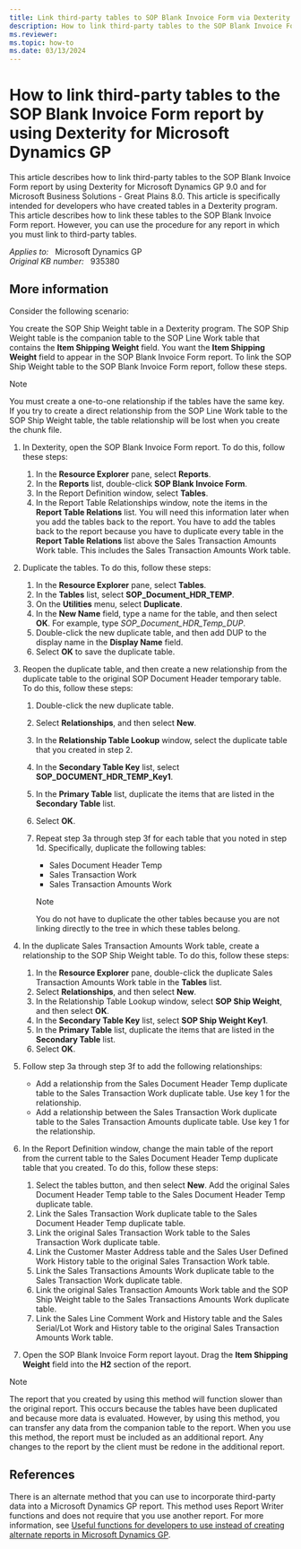 ```yaml
---
title: Link third-party tables to SOP Blank Invoice Form via Dexterity
description: How to link third-party tables to the SOP Blank Invoice Form report by using Dexterity for Microsoft Dynamics GP.
ms.reviewer: 
ms.topic: how-to
ms.date: 03/13/2024
---
```

# How to link third-party tables to the SOP Blank Invoice Form report by using Dexterity for Microsoft Dynamics GP

This article describes how to link third-party tables to the SOP Blank Invoice Form report by using Dexterity for Microsoft Dynamics GP 9.0 and for Microsoft Business Solutions - Great Plains 8.0. This article is specifically intended for developers who have created tables in a Dexterity program. This article describes how to link these tables to the SOP Blank Invoice Form report. However, you can use the procedure for any report in which you must link to third-party tables.

_Applies to:_ &nbsp; Microsoft Dynamics GP  
_Original KB number:_ &nbsp; 935380

## More information

Consider the following scenario:

You create the SOP Ship Weight table in a Dexterity program. The SOP Ship Weight table is the companion table to the SOP Line Work table that contains the **Item Shipping Weight** field. You want the **Item Shipping Weight** field to appear in the SOP Blank Invoice Form report. To link the SOP Ship Weight table to the SOP Blank Invoice Form report, follow these steps.

> [!NOTE]
> You must create a one-to-one relationship if the tables have the same key. If you try to create a direct relationship from the SOP Line Work table to the SOP Ship Weight table, the table relationship will be lost when you create the chunk file.

1. In Dexterity, open the SOP Blank Invoice Form report. To do this, follow these steps:

    1. In the **Resource Explorer** pane, select **Reports**.
    2. In the **Reports** list, double-click **SOP Blank Invoice Form**.
    3. In the Report Definition window, select **Tables**.
    4. In the Report Table Relationships window, note the items in the **Report Table Relations** list. You will need this information later when you add the tables back to the report. You have to add the tables back to the report because you have to duplicate every table in the **Report Table Relations** list above the Sales Transaction Amounts Work table. This includes the Sales Transaction Amounts Work table.

2. Duplicate the tables. To do this, follow these steps:

    1. In the **Resource Explorer** pane, select **Tables**.
    2. In the **Tables** list, select **SOP_Document_HDR_TEMP**.
    3. On the **Utilities** menu, select **Duplicate**.
    4. In the **New Name** field, type a name for the table, and then select **OK**. For example, type *SOP_Document_HDR_Temp_DUP*.
    5. Double-click the new duplicate table, and then add DUP to the display name in the **Display Name** field.
    6. Select **OK** to save the duplicate table.

3. Reopen the duplicate table, and then create a new relationship from the duplicate table to the original SOP Document Header temporary table. To do this, follow these steps:

    1. Double-click the new duplicate table.
    2. Select **Relationships**, and then select **New**.
    3. In the **Relationship Table Lookup** window, select the duplicate table that you created in step 2.
    4. In the **Secondary Table Key** list, select **SOP_DOCUMENT_HDR_TEMP_Key1**.
    5. In the **Primary Table** list, duplicate the items that are listed in the **Secondary Table** list.
    6. Select **OK**.
    7. Repeat step 3a through step 3f for each table that you noted in step 1d. Specifically, duplicate the following tables:

       - Sales Document Header Temp
       - Sales Transaction Work
       - Sales Transaction Amounts Work

       > [!NOTE]
       > You do not have to duplicate the other tables because you are not linking directly to the tree in which these tables belong.

4. In the duplicate Sales Transaction Amounts Work table, create a relationship to the SOP Ship Weight table. To do this, follow these steps:

    1. In the **Resource Explorer** pane, double-click the duplicate Sales Transaction Amounts Work table in the **Tables** list.
    2. Select **Relationships**, and then select **New**.
    3. In the Relationship Table Lookup window, select **SOP Ship Weight**, and then select **OK**.
    4. In the **Secondary Table Key** list, select **SOP Ship Weight Key1**.
    5. In the **Primary Table** list, duplicate the items that are listed in the **Secondary Table** list.
    6. Select **OK**.

5. Follow step 3a through step 3f to add the following relationships:

   - Add a relationship from the Sales Document Header Temp duplicate table to the Sales Transaction Work duplicate table. Use key 1 for the relationship.
   - Add a relationship between the Sales Transaction Work duplicate table to the Sales Transaction Amounts duplicate table. Use key 1 for the relationship.

6. In the Report Definition window, change the main table of the report from the current table to the Sales Document Header Temp duplicate table that you created. To do this, follow these steps:

    1. Select the tables button, and then select **New**. Add the original Sales Document Header Temp table to the Sales Document Header Temp duplicate table.
    2. Link the Sales Transaction Work duplicate table to the Sales Document Header Temp duplicate table.
    3. Link the original Sales Transaction Work table to the Sales Transaction Work duplicate table.
    4. Link the Customer Master Address table and the Sales User Defined Work History table to the original Sales Transaction Work table.
    5. Link the Sales Transactions Amounts Work duplicate table to the Sales Transaction Work duplicate table.
    6. Link the original Sales Transaction Amounts Work table and the SOP Ship Weight table to the Sales Transactions Amounts Work duplicate table.
    7. Link the Sales Line Comment Work and History table and the Sales Serial/Lot Work and History table to the original Sales Transaction Amounts Work table.

7. Open the SOP Blank Invoice Form report layout. Drag the **Item Shipping Weight** field into the **H2** section of the report.

> [!NOTE]
> The report that you created by using this method will function slower than the original report. This occurs because the tables have been duplicated and because more data is evaluated. However, by using this method, you can transfer any data from the companion table to the report. When you use this method, the report must be included as an additional report. Any changes to the report by the client must be redone in the additional report.

## References

There is an alternate method that you can use to incorporate third-party data into a Microsoft Dynamics GP report. This method uses Report Writer functions and does not require that you use another report. For more information, see [Useful functions for developers to use instead of creating alternate reports in Microsoft Dynamics GP](https://support.microsoft.com/topic/useful-functions-for-developers-to-use-instead-of-creating-alternate-reports-in-microsoft-dynamics-gp-ad87080c-b0ee-ca4d-2d79-db808b019190).

